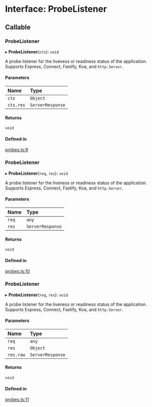 # Interface: ProbeListener

## Callable

### ProbeListener

▸ **ProbeListener**(`ctx`): `void`

A probe listener for the liveness or readiness status of the application. Supports Express, Connect,
Fastify, Koa, and `http.Server`.

#### Parameters

| Name | Type |
| :------ | :------ |
| `ctx` | `Object` |
| `ctx.res` | `ServerResponse` |

#### Returns

`void`

#### Defined in

[probes.ts:9](https://github.com/k8ts/health/blob/main/src/probes.ts#L9)

### ProbeListener

▸ **ProbeListener**(`req`, `res`): `void`

A probe listener for the liveness or readiness status of the application. Supports Express, Connect,
Fastify, Koa, and `http.Server`.

#### Parameters

| Name | Type |
| :------ | :------ |
| `req` | `any` |
| `res` | `ServerResponse` |

#### Returns

`void`

#### Defined in

[probes.ts:10](https://github.com/k8ts/health/blob/main/src/probes.ts#L10)

### ProbeListener

▸ **ProbeListener**(`req`, `res`): `void`

A probe listener for the liveness or readiness status of the application. Supports Express, Connect,
Fastify, Koa, and `http.Server`.

#### Parameters

| Name | Type |
| :------ | :------ |
| `req` | `any` |
| `res` | `Object` |
| `res.raw` | `ServerResponse` |

#### Returns

`void`

#### Defined in

[probes.ts:11](https://github.com/k8ts/health/blob/main/src/probes.ts#L11)
